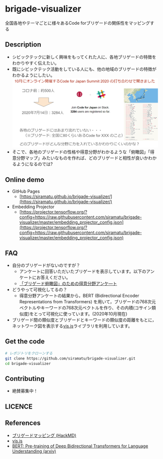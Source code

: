 brigade-visualizer
====
全国各地やテーマごとに様々あるCode forブリゲードの関係性をマッピングする

## Description
- シビックテックに新しく興味をもってくれた人に、各地ブリゲードの特徴をわかりやすく伝えたい。
- 既にシビックテック活動をしている人にも、他の地域のブリゲードの特徴がわかるようにしたい。
![ブリゲードマッピングのきっかけ](img/brigade_mapping_trigger.png)
- そこで、各地のブリゲードの性格や得意分野がわかるような「俯瞰図」「得意分野マップ」みたいなものを作れば、どのブリゲードと相性が良いかわかるようになるのでは?

## Online demo
- GitHub Pages
    - [https://siramatu.github.io/brigade-visualizer/](https://siramatu.github.io/brigade-visualizer/)
- Embedding Projector
    - [https://projector.tensorflow.org/?config=https://raw.githubusercontent.com/siramatu/brigade-visualizer/master/embedding_projector_config.json](https://projector.tensorflow.org/?config=https://raw.githubusercontent.com/siramatu/brigade-visualizer/master/embedding_projector_config.json)

## FAQ
- 自分のブリゲードがないのですが？
    - アンケートに回答いただいたブリゲードを表示しています。以下のアンケートにお答えください。
    - [「ブリゲード俯瞰図」のための得意分野アンケ―ト](https://forms.gle/21TLsqKQQLTaCHKd6)
- どうやって可視化してるの？
    - 得意分野アンケートの結果から，BERT (Bidirectional Encoder Representations from Transformers) を用いて，ブリゲードの768次元ベクトルやキーワードの768次元ベクトルを作り、その内積(コサイン類似度)をとって可視化に使っています。(2020年10月現在)
- ブリゲード間の類似度とブリゲードとキーワードの類似度の距離をもとに，ネットワーク図を表示する[vis.js](https://visjs.org/)ライブラリを利用しています。

## Get the code
```bash
# レポジトリをクローンする
git clone https://github.com/siramatu/brigade-visualizer.git
cd brigade-visualizer
```
## Contributing
- 絶賛募集中！

## LICENCE


## References
- [ブリゲードマッピング (HackMD)](https://hackmd.io/dIkr2aCxQxibgoBO5DZS2w?view)
- [vis.js](https://visjs.org/)
- [BERT: Pre-training of Deep Bidirectional Transformers for Language Understanding (arxiv)](https://arxiv.org/abs/1810.04805)
